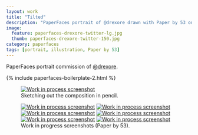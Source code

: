 ```yaml
---
layout: work
title: "Tilted"
description: "PaperFaces portrait of @drexore drawn with Paper by 53 on an iPad."
image: 
  feature: paperfaces-drexore-twitter-lg.jpg
  thumb: paperfaces-drexore-twitter-150.jpg
category: paperfaces
tags: [portrait, illustration, Paper by 53]
---
```


PaperFaces portrait commission of <a href="http://twitter.com/drexore">@drexore</a>.

{% include paperfaces-boilerplate-2.html %}

<figure>
	<a href="{{ site.url }}/images/paperfaces-drexore-process-1-lg.jpg"><img src="{{ site.url }}/images/paperfaces-drexore-process-1-750.jpg" alt="Work in process screenshot"></a>
	<figcaption>Sketching out the composition in pencil.</figcaption>
</figure>

<figure class="half">
	<a href="{{ site.url }}/images/paperfaces-drexore-process-2-lg.jpg"><img src="{{ site.url }}/images/paperfaces-drexore-process-2-600.jpg" alt="Work in process screenshot"></a>
	<a href="{{ site.url }}/images/paperfaces-drexore-process-3-lg.jpg"><img src="{{ site.url }}/images/paperfaces-drexore-process-3-600.jpg" alt="Work in process screenshot"></a>
	<a href="{{ site.url }}/images/paperfaces-drexore-process-4-lg.jpg"><img src="{{ site.url }}/images/paperfaces-drexore-process-4-600.jpg" alt="Work in process screenshot"></a>
	<a href="{{ site.url }}/images/paperfaces-drexore-process-5-lg.jpg"><img src="{{ site.url }}/images/paperfaces-drexore-process-5-600.jpg" alt="Work in process screenshot"></a>
	<a href="{{ site.url }}/images/paperfaces-drexore-process-6-lg.jpg"><img src="{{ site.url }}/images/paperfaces-drexore-process-6-600.jpg" alt="Work in process screenshot"></a>
	<a href="{{ site.url }}/images/paperfaces-drexore-process-7-lg.jpg"><img src="{{ site.url }}/images/paperfaces-drexore-process-7-600.jpg" alt="Work in process screenshot"></a>
	<figcaption>Work in progress screenshots (Paper by 53).</figcaption>
</figure>